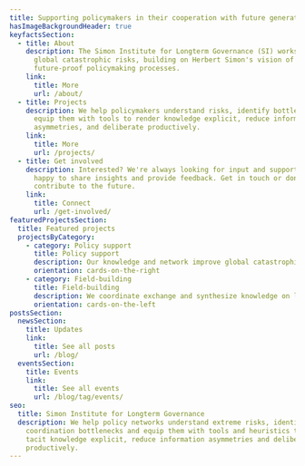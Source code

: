 ```yaml
---
title: Supporting policymakers in their cooperation with future generations.
hasImageBackgroundHeader: true
keyfactsSection:
  - title: About
    description: The Simon Institute for Longterm Governance (SI) works to mitigate
      global catastrophic risks, building on Herbert Simon's vision of
      future-proof policymaking processes.
    link:
      title: More
      url: /about/
  - title: Projects
    description: We help policymakers understand risks, identify bottlenecks and
      equip them with tools to render knowledge explicit, reduce information
      asymmetries, and deliberate productively.
    link:
      title: More
      url: /projects/
  - title: Get involved
    description: Interested? We're always looking for input and support. We are also
      happy to share insights and provide feedback. Get in touch or donate to
      contribute to the future.
    link:
      title: Connect
      url: /get-involved/
featuredProjectsSection:
  title: Featured projects
  projectsByCategory:
    - category: Policy support
      title: Policy support
      description: Our knowledge and network improve global catastrophic risk governance.
      orientation: cards-on-the-right
    - category: Field-building
      title: Field-building
      description: We coordinate exchange and synthesize knowledge on long-term governance.
      orientation: cards-on-the-left
postsSection:
  newsSection:
    title: Updates
    link:
      title: See all posts
      url: /blog/
  eventsSection:
    title: Events
    link:
      title: See all events
      url: /blog/tag/events/
seo:
  title: Simon Institute for Longterm Governance
  description: We help policy networks understand extreme risks, identify
    coordination bottlenecks and equip them with tools and heuristics to render
    tacit knowledge explicit, reduce information asymmetries and deliberate
    productively.
---
```

